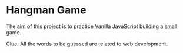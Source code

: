# Hangman Game

The aim of this project is to practice Vanilla JavaScript building a small game.

Clue: All the words to be guessed are related to web development.
